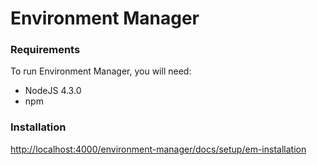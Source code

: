 # Environment Manager

### Requirements
To run Environment Manager, you will need:
- NodeJS 4.3.0
- npm

### Installation
<http://localhost:4000/environment-manager/docs/setup/em-installation>

